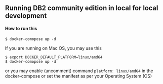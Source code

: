 ## Running DB2 community edition in local for local development

#### How to run this
`$ docker-comopose up -d`

If you  are running on Mac OS, you may use this
```unix
$ export DOCKER_DEFAULT_PLATFORM=linux/amd64
$ docker-comopose up -d
```
or you may enable (uncomment) command `platform: linux/amd64` in the docker-compose or set the manifest as per your Operating System (OS)

